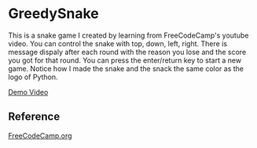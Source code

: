 # GreedySnake
This is a snake game I created by learning from FreeCodeCamp's youtube video.
You can control the snake with top, down, left, right. 
There is message dispaly after each round with the reason you lose and the score you got for that round.
You can press the enter/return key to start a new game.
Notice how I made the snake and the snack the same color as the logo of Python.

[Demo Video](https://www.youtube.com/watch?v=X8dKiUKKyao&feature=youtu.be)

## Reference
[FreeCodeCamp.org](https://www.youtube.com/channel/UC8butISFwT-Wl7EV0hUK0BQ)
